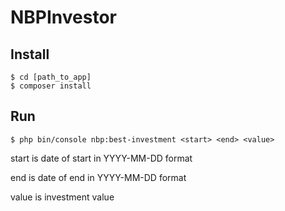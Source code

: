 # NBPInvestor
## Install

    $ cd [path_to_app]
    $ composer install
## Run

    $ php bin/console nbp:best-investment <start> <end> <value>

start is date of start in YYYY-MM-DD format

end is date of end in YYYY-MM-DD format

value is investment value

